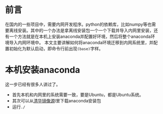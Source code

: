 # 前言
在国内的一些项目中，需要内网开发程序。python的依赖库，比如numpy等也需要离线安装。其中的一个办法是拿离线安装包一个一个下载并导入内网里安装，还有一个方法就是在本机上安装anaconda并配置好环境，然后将整个anaconda环境导入内网环境中。
本文主要讲解如何将anaconda环境迁移到内网系统里，并配置初始化为默认启动，即命令行前出现`(base)`字样。
# 本机安装anaconda
这一步已经有很多人讲过了。
+ 首先本机和内网里的系统需要一致，要是Ubuntu，都是Ubuntu系统。
+ 其次可以从[清华镜像源](https://mirrors.tuna.tsinghua.edu.cn/)l里下载anaconda安装包
+ 运行`./`